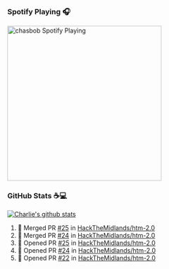 ### Spotify Playing 🎧

[<img src="https://novatorem.chasbob.vercel.app/api/spotify" alt="chasbob Spotify Playing" width="350" />](https://open.spotify.com/user/charlie2026)

### GitHub Stats :coffee::computer:

[![Charlie's github stats](https://github-readme-stats-six-tau.vercel.app/api?username=chasbob)](https://github.com/anuraghazra/github-readme-stats)

<!--START_SECTION:activity-->
1. 🎉 Merged PR [#25](https://github.com/HackTheMidlands/htm-2.0/pull/25) in [HackTheMidlands/htm-2.0](https://github.com/HackTheMidlands/htm-2.0)
2. 🎉 Merged PR [#24](https://github.com/HackTheMidlands/htm-2.0/pull/24) in [HackTheMidlands/htm-2.0](https://github.com/HackTheMidlands/htm-2.0)
3. 💪 Opened PR [#25](https://github.com/HackTheMidlands/htm-2.0/pull/25) in [HackTheMidlands/htm-2.0](https://github.com/HackTheMidlands/htm-2.0)
4. 💪 Opened PR [#24](https://github.com/HackTheMidlands/htm-2.0/pull/24) in [HackTheMidlands/htm-2.0](https://github.com/HackTheMidlands/htm-2.0)
5. 💪 Opened PR [#22](https://github.com/HackTheMidlands/htm-2.0/pull/22) in [HackTheMidlands/htm-2.0](https://github.com/HackTheMidlands/htm-2.0)
<!--END_SECTION:activity-->

